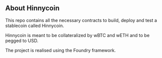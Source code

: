 ## About Hinnycoin

This repo contains all the necessary contracts to build, deploy and test a stablecoin called Hinnycoin.

Hinnycoin is meant to be collateralized by wBTC and wETH and to be pegged to USD.

The project is realised using the Foundry framework.
